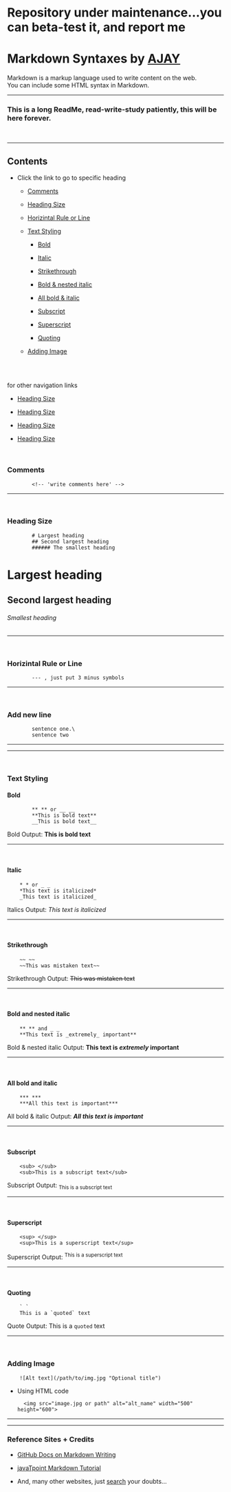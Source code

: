 # Repository under maintenance...you can beta-test it, and report me
<!-- REMOVE ^^^THIS^^^ AFTER FINISHING THE EDIT -->


# Markdown Syntaxes by [AJAY](https://github.com/004Ajay)

Markdown is a markup language used to write content on the web.\
You can include some HTML syntax in Markdown.

---

### This is a long ReadMe, read-write-study patiently, this will be here forever.


<br>

<!-- ------------------------------------------- -->


---

## Contents

* Click the link to go to specific heading

  * [Comments](#Comments)

  * [Heading Size](#Heading-Size)

  * [Horizintal Rule or Line](#Horizintal-Rule-or-Line)

  * [Text Styling](#Heading-Size)
    
    * [Bold](#Bold) 

    * [Italic](#Italic) 

    * [Strikethrough](#Strikethrough) 

    * [Bold & nested italic](#Bold-and-nested-italic) 

    * [All bold & italic](#All-bold-and-italic) 

    * [Subscript](#Subscript) 

    * [Superscript](#Superscript) 

    * [Quoting](#Quoting)

  * [Adding Image](#Adding-Image)

<br>
<br>

for other navigation links



  

  * [Heading Size](#Heading-Size)

  * [Heading Size](#Heading-Size)

  * [Heading Size](#Heading-Size)

  * [Heading Size](#Heading-Size)





<br>

<!-- ------------------------------------------- -->

### Comments 

            <!-- 'write comments here' -->

---

<br>

<!-- ------------------------------------------- -->

### Heading Size

            # Largest heading
            ## Second largest heading
            ###### The smallest heading

# Largest heading
## Second largest heading
###### Smallest heading

---

<br>

<!-- ------------------------------------------- -->

### Horizintal Rule or Line
            
            --- , just put 3 minus symbols

---

<br>

<!-- ------------------------------------------- -->

### Add new line

            sentence one.\
            sentence two

---
---

<br>

<!-- ------------------------------------------- -->

### Text Styling

#### Bold

            ** ** or __ __		
            **This is bold text**
            __This is bold text__

Bold Output: **This is bold text** 

---

<br>

<!-- ------------------------------------------- -->

#### Italic

        * * or _ _
        *This text is italicized*
        _This text is italicized_

Italics Output: *This text is italicized*

---

<br>

<!-- ------------------------------------------- -->

#### Strikethrough	
        ~~ ~~
        ~~This was mistaken text~~

Strikethrough Output: ~~This was mistaken text~~

---

<br>

<!-- ------------------------------------------- -->

####  Bold and nested italic

        ** ** and _ _
        **This text is _extremely_ important**

Bold & nested italic Output: **This text is _extremely_ important**

---

<br>

<!-- ------------------------------------------- -->

#### All bold and italic

        *** ***
        ***All this text is important***

All bold & italic Output: ***All this text is important***

---

<br>

<!-- ------------------------------------------- -->

#### Subscript

        <sub> </sub>
        <sub>This is a subscript text</sub>

Subscript Output: <sub>This is a subscript text</sub>

---

<br>

<!-- ------------------------------------------- -->

#### Superscript

        <sup> </sup>
        <sup>This is a superscript text</sup>

Superscript Output: <sup>This is a superscript text</sup>

---

<br>

<!-- ------------------------------------------- -->

#### Quoting

        ` `
        This is a `quoted` text

Quote Output: This is a `quoted` text

---

<br>

<!-- ------------------------------------------- -->

### Adding Image

        ![Alt text](/path/to/img.jpg "Optional title")

* Using HTML code

        <img src="image.jpg or path" alt="alt_name" width="500" height="600">






---
---






### Reference Sites + Credits

* [GitHub Docs on Markdown Writing](https://docs.github.com/en/get-started/writing-on-github/getting-started-with-writing-and-formatting-on-github/basic-writing-and-formatting-syntax)

* [javaTpoint Markdown Tutorial](https://www.javatpoint.com/markdown)

* And, many other websites, just [search](https://www.google.com) your doubts...
